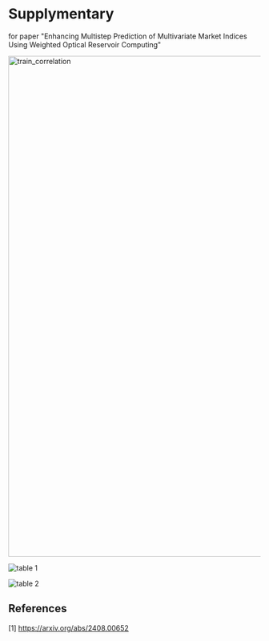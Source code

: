 # Supplymentary
for paper "Enhancing Multistep Prediction of Multivariate Market Indices Using Weighted Optical Reservoir Computing"

<img width="1000" alt="train_correlation" src="https://github.com/user-attachments/assets/3056b782-c05b-4d96-b179-5c9ff96514bc">

![table 1](https://github.com/user-attachments/assets/0f2e285a-b8f6-415c-8d96-f4db600bf6ae)

![table 2](https://github.com/user-attachments/assets/abac033e-5c7e-4855-99f9-a6cf9295c043)


## References
[1] https://arxiv.org/abs/2408.00652

